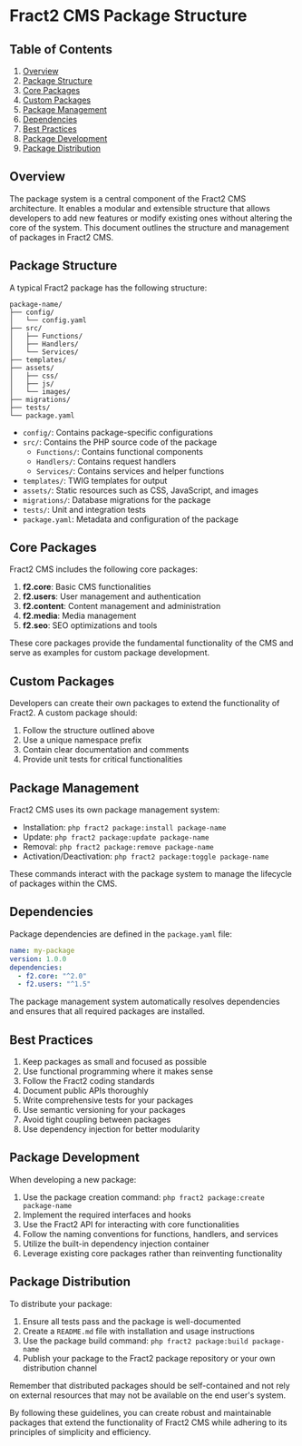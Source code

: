 # Fract2 CMS Package Structure

## Table of Contents
1. [Overview](#overview)
2. [Package Structure](#package-structure)
3. [Core Packages](#core-packages)
4. [Custom Packages](#custom-packages)
5. [Package Management](#package-management)
6. [Dependencies](#dependencies)
7. [Best Practices](#best-practices)
8. [Package Development](#package-development)
9. [Package Distribution](#package-distribution)

## Overview

The package system is a central component of the Fract2 CMS architecture. It enables a modular and extensible structure that allows developers to add new features or modify existing ones without altering the core of the system. This document outlines the structure and management of packages in Fract2 CMS.

## Package Structure

A typical Fract2 package has the following structure:

```
package-name/
├── config/
│   └── config.yaml
├── src/
│   ├── Functions/
│   ├── Handlers/
│   └── Services/
├── templates/
├── assets/
│   ├── css/
│   ├── js/
│   └── images/
├── migrations/
├── tests/
└── package.yaml
```

- `config/`: Contains package-specific configurations
- `src/`: Contains the PHP source code of the package
  - `Functions/`: Contains functional components
  - `Handlers/`: Contains request handlers
  - `Services/`: Contains services and helper functions
- `templates/`: TWIG templates for output
- `assets/`: Static resources such as CSS, JavaScript, and images
- `migrations/`: Database migrations for the package
- `tests/`: Unit and integration tests
- `package.yaml`: Metadata and configuration of the package

## Core Packages

Fract2 CMS includes the following core packages:

1. **f2.core**: Basic CMS functionalities
2. **f2.users**: User management and authentication
3. **f2.content**: Content management and administration
4. **f2.media**: Media management
5. **f2.seo**: SEO optimizations and tools

These core packages provide the fundamental functionality of the CMS and serve as examples for custom package development.

## Custom Packages

Developers can create their own packages to extend the functionality of Fract2. A custom package should:

1. Follow the structure outlined above
2. Use a unique namespace prefix
3. Contain clear documentation and comments
4. Provide unit tests for critical functionalities

## Package Management

Fract2 CMS uses its own package management system:

- Installation: `php fract2 package:install package-name`
- Update: `php fract2 package:update package-name`
- Removal: `php fract2 package:remove package-name`
- Activation/Deactivation: `php fract2 package:toggle package-name`

These commands interact with the package system to manage the lifecycle of packages within the CMS.

## Dependencies

Package dependencies are defined in the `package.yaml` file:

```yaml
name: my-package
version: 1.0.0
dependencies:
  - f2.core: "^2.0"
  - f2.users: "^1.5"
```

The package management system automatically resolves dependencies and ensures that all required packages are installed.

## Best Practices

1. Keep packages as small and focused as possible
2. Use functional programming where it makes sense
3. Follow the Fract2 coding standards
4. Document public APIs thoroughly
5. Write comprehensive tests for your packages
6. Use semantic versioning for your packages
7. Avoid tight coupling between packages
8. Use dependency injection for better modularity

## Package Development

When developing a new package:

1. Use the package creation command: `php fract2 package:create package-name`
2. Implement the required interfaces and hooks
3. Use the Fract2 API for interacting with core functionalities
4. Follow the naming conventions for functions, handlers, and services
5. Utilize the built-in dependency injection container
6. Leverage existing core packages rather than reinventing functionality

## Package Distribution

To distribute your package:

1. Ensure all tests pass and the package is well-documented
2. Create a `README.md` file with installation and usage instructions
3. Use the package build command: `php fract2 package:build package-name`
4. Publish your package to the Fract2 package repository or your own distribution channel

Remember that distributed packages should be self-contained and not rely on external resources that may not be available on the end user's system.

By following these guidelines, you can create robust and maintainable packages that extend the functionality of Fract2 CMS while adhering to its principles of simplicity and efficiency.